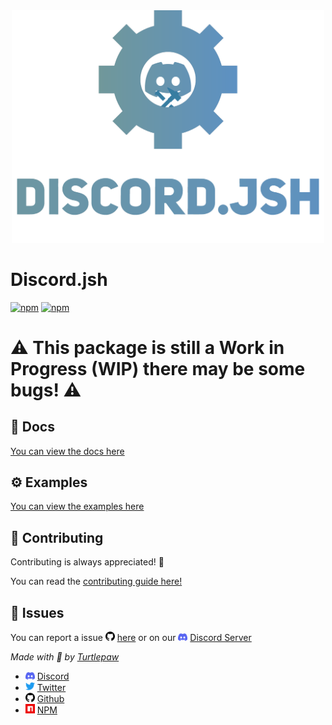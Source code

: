 <center><img src="./Assets/jsh_banner.svg" style="width: 500px"></center>

# Discord.jsh
[![npm](https://img.shields.io/npm/v/discord.jsh.svg?maxAge=3600)](https://www.npmjs.com/package/discord.jsh)
[![npm](https://img.shields.io/npm/dt/discord.jsh.svg?maxAge=3600)](https://www.npmjs.com/package/discord.jsh)

# **⚠️ This package is still a Work in Progress (WIP) there may be some bugs! ⚠️**

## 📖 Docs
[You can view the docs here](https://jsh.trtle.xyz/#/)

## ⚙️ Examples
[You can view the examples here](https://jsh.trtle.xyz/#/Examples/)

## 🤝 Contributing
Contributing is always appreciated! 🤗

You can read the [contributing guide here!](https://re.trtle.xyz/#/)

## 👀 Issues
You can report a issue <img src="docs/Assets/github.svg" style="width: 15px"> [here](https://github.com/TurtlePaw/discord.jsh/issues) or on our <img src="docs/Assets/Discord_B.svg" style="width: 15px"> [Discord Server](https://jsh.trtle.xyz/#/support)

*Made with 💖 by [Turtlepaw](https://trtle.xyz/)*<br>
- <img src="docs/Assets/Discord_B.svg" style="width: 15px"> [Discord](https://discord.com/users/820465204411236362)<br>
- <img src="docs/Assets/twitter.svg" style="width: 15px"> [Twitter](https://twitter.com/turtlepaw_sims)
- <img src="docs/Assets/github.svg" style="width: 15px"> [Github](https://github.com/TurtlePaw/)
- <img src="docs/Assets/npm.svg" style="width: 15px"> [NPM](https://npmjs.com/~turtlepaw)